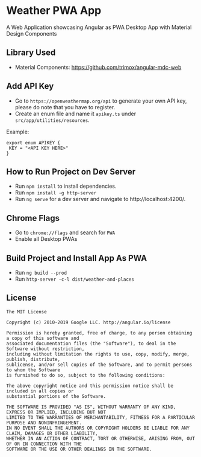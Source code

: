 # Weather PWA App
A Web Application showcasing Angular as PWA Desktop App with Material Design Components

## Library Used
- Material Components: https://github.com/trimox/angular-mdc-web

## Add API Key
- Go to `https://openweathermap.org/api` to generate your own API key, please do note that you have to register. 
- Create an enum file and name it `apikey.ts` under `src/app/utilities/resources`.

Example: 
```
export enum APIKEY {
 KEY = "<API KEY HERE>"
}
```

## How to Run Project on Dev Server

- Run `npm install` to install dependencies.
- Run `npm install -g http-server`
- Run `ng serve` for a dev server and navigate to http://localhost:4200/.

## Chrome Flags
- Go to `chrome://flags` and search for `PWA`
- Enable all Desktop PWAs

## Build Project and Install App As PWA

- Run `ng build --prod`
- Run `http-server -c-l dist/weather-and-places`

## License
```
The MIT License

Copyright (c) 2010-2019 Google LLC. http://angular.io/license

Permission is hereby granted, free of charge, to any person obtaining a copy of this software and 
associated documentation files (the "Software"), to deal in the Software without restriction, 
including without limitation the rights to use, copy, modify, merge, publish, distribute, 
sublicense, and/or sell copies of the Software, and to permit persons to whom the Software 
is furnished to do so, subject to the following conditions:

The above copyright notice and this permission notice shall be included in all copies or 
substantial portions of the Software.

THE SOFTWARE IS PROVIDED "AS IS", WITHOUT WARRANTY OF ANY KIND, EXPRESS OR IMPLIED, INCLUDING BUT NOT 
LIMITED TO THE WARRANTIES OF MERCHANTABILITY, FITNESS FOR A PARTICULAR PURPOSE AND NONINFRINGEMENT. 
IN NO EVENT SHALL THE AUTHORS OR COPYRIGHT HOLDERS BE LIABLE FOR ANY CLAIM, DAMAGES OR OTHER LIABILITY, 
WHETHER IN AN ACTION OF CONTRACT, TORT OR OTHERWISE, ARISING FROM, OUT OF OR IN CONNECTION WITH THE 
SOFTWARE OR THE USE OR OTHER DEALINGS IN THE SOFTWARE.
```
